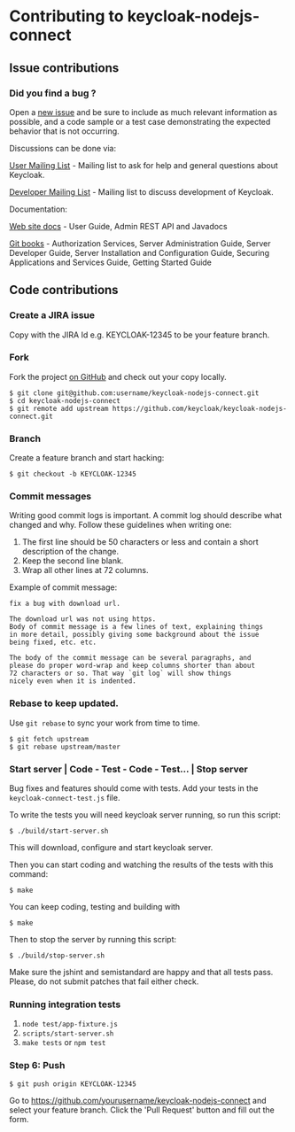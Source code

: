 # Contributing to keycloak-nodejs-connect

## Issue contributions

### Did you find a bug ?

Open a [new issue](https://issues.jboss.org/projects/KEYCLOAK) and be sure to include
as much relevant information as possible, and a code sample or a test case demonstrating
the expected behavior that is not occurring.

Discussions can be done via:

[User Mailing List](https://lists.jboss.org/mailman/listinfo/keycloak-user) - Mailing list to ask for help and general questions about Keycloak.

[Developer Mailing List](https://lists.jboss.org/mailman/listinfo/keycloak-dev) - Mailing list to discuss development of Keycloak.

Documentation:

[Web site docs](http://keycloak.jboss.org/docs) - User Guide, Admin REST API and Javadocs

[Git books](https://www.gitbook.com/@keycloak) - Authorization Services, Server Administration Guide, Server Developer Guide,
Server Installation and Configuration Guide, Securing Applications and Services Guide, Getting Started Guide


## Code contributions

### Create a JIRA issue

Copy with the JIRA Id e.g. KEYCLOAK-12345 to be your feature branch.

### Fork

Fork the project [on GitHub](https://github.com/keycloak/keycloak-nodejs-connect)
and check out your copy locally.

```shell
$ git clone git@github.com:username/keycloak-nodejs-connect.git
$ cd keycloak-nodejs-connect
$ git remote add upstream https://github.com/keycloak/keycloak-nodejs-connect.git
```

### Branch

Create a feature branch and start hacking:

```shell
$ git checkout -b KEYCLOAK-12345
```

### Commit messages

Writing good commit logs is important. A commit log should describe what
changed and why. Follow these guidelines when writing one:

1. The first line should be 50 characters or less and contain a short
   description of the change.
2. Keep the second line blank.
3. Wrap all other lines at 72 columns.

Example of commit message:

```
fix a bug with download url.

The download url was not using https.
Body of commit message is a few lines of text, explaining things
in more detail, possibly giving some background about the issue
being fixed, etc. etc.

The body of the commit message can be several paragraphs, and
please do proper word-wrap and keep columns shorter than about
72 characters or so. That way `git log` will show things
nicely even when it is indented.
```

### Rebase to keep updated.

Use `git rebase` to sync your work from time to time.

```shell
$ git fetch upstream
$ git rebase upstream/master
```

### Start server | Code - Test - Code - Test... | Stop server

Bug fixes and features should come with tests. Add your tests in the
`keycloak-connect-test.js` file.

To write the tests you will need keycloak server running, so run this script:

```shell
$ ./build/start-server.sh
```
This will download, configure and start keycloak server.

Then you can start coding and watching the results of the tests with this command:

```shell
$ make
```

You can keep coding, testing and building with

```shell
$ make
```

Then to stop the server by running this script:

```shell
$ ./build/stop-server.sh
```

Make sure the jshint and semistandard are happy and that all tests pass. Please, do not submit
patches that fail either check.

### Running integration tests

1. `node test/app-fixture.js`
2. `scripts/start-server.sh`
3. `make tests` or `npm test`

### Step 6: Push

```shell
$ git push origin KEYCLOAK-12345
```

Go to https://github.com/yourusername/keycloak-nodejs-connect and select your feature branch.
Click the 'Pull Request' button and fill out the form.
